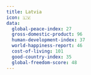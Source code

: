 ```yaml
---
title: Latvia
icon: 🇱🇻
data:
  global-peace-index: 27
  gross-domestic-product: 96
  human-development-index: 37
  world-happiness-report: 46
  cost-of-living: 101
  good-country-index: 35
  global-freedom-score: 48
---
```

